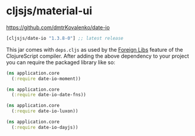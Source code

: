# cljsjs/material-ui

https://github.com/dmtrKovalenko/date-io


[](dependency)
```clojure
[cljsjs/date-io "1.3.8-0"] ;; latest release
```
[](/dependency)

This jar comes with `deps.cljs` as used by the [Foreign Libs][flibs] feature
of the ClojureScript compiler. After adding the above dependency to your project
you can require the packaged library like so:

```clojure
(ns application.core
  (:require date-io-moment))
```

```clojure
(ns application.core
  (:require date-io-date-fns))
```

```clojure
(ns application.core
  (:require date-io-luxon))
```

```clojure
(ns application.core
  (:require date-io-dayjs))
```

[flibs]: https://clojurescript.org/reference/packaging-foreign-deps
